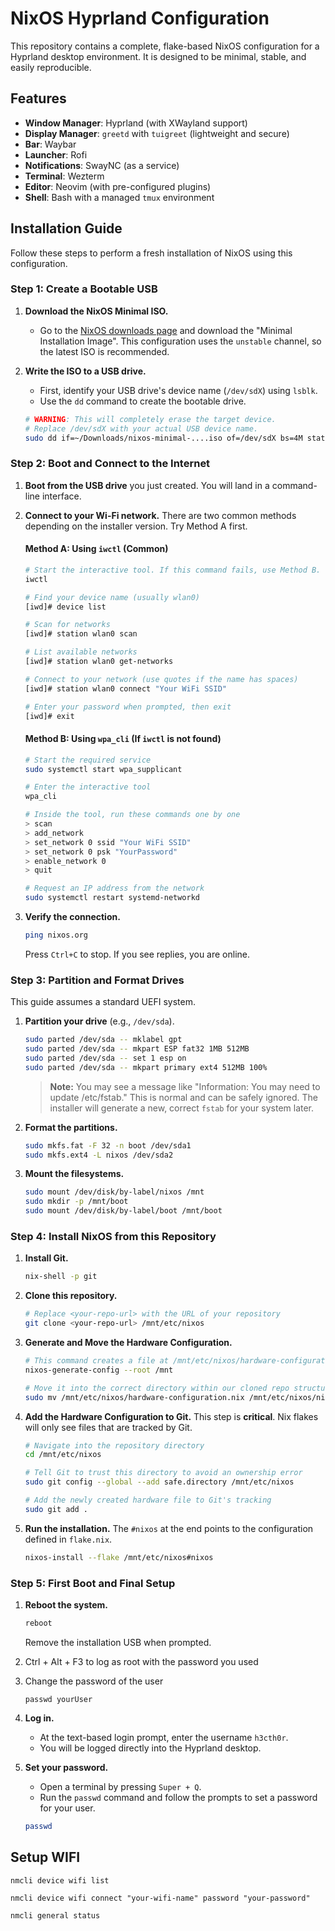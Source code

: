 # NixOS Hyprland Configuration

This repository contains a complete, flake-based NixOS configuration for a Hyprland desktop environment. It is designed to be minimal, stable, and easily reproducible.

## Features

*   **Window Manager**: Hyprland (with XWayland support)
*   **Display Manager**: `greetd` with `tuigreet` (lightweight and secure)
*   **Bar**: Waybar
*   **Launcher**: Rofi
*   **Notifications**: SwayNC (as a service)
*   **Terminal**: Wezterm
*   **Editor**: Neovim (with pre-configured plugins)
*   **Shell**: Bash with a managed `tmux` environment

## Installation Guide

Follow these steps to perform a fresh installation of NixOS using this configuration.

### Step 1: Create a Bootable USB

1.  **Download the NixOS Minimal ISO.**
    *   Go to the [NixOS downloads page](https://nixos.org/download.html) and download the "Minimal Installation Image". This configuration uses the `unstable` channel, so the latest ISO is recommended.

2.  **Write the ISO to a USB drive.**
    *   First, identify your USB drive's device name (`/dev/sdX`) using `lsblk`.
    *   Use the `dd` command to create the bootable drive.

    ```bash
    # WARNING: This will completely erase the target device.
    # Replace /dev/sdX with your actual USB device name.
    sudo dd if=~/Downloads/nixos-minimal-....iso of=/dev/sdX bs=4M status=progress oflag=sync
    ```

### Step 2: Boot and Connect to the Internet

1.  **Boot from the USB drive** you just created. You will land in a command-line interface.

2.  **Connect to your Wi-Fi network.** There are two common methods depending on the installer version. Try Method A first.

    #### Method A: Using `iwctl` (Common)
    ```bash
    # Start the interactive tool. If this command fails, use Method B.
    iwctl

    # Find your device name (usually wlan0)
    [iwd]# device list

    # Scan for networks
    [iwd]# station wlan0 scan

    # List available networks
    [iwd]# station wlan0 get-networks

    # Connect to your network (use quotes if the name has spaces)
    [iwd]# station wlan0 connect "Your WiFi SSID"

    # Enter your password when prompted, then exit
    [iwd]# exit
    ```

    #### Method B: Using `wpa_cli` (If `iwctl` is not found)
    ```bash
    # Start the required service
    sudo systemctl start wpa_supplicant

    # Enter the interactive tool
    wpa_cli

    # Inside the tool, run these commands one by one
    > scan
    > add_network
    > set_network 0 ssid "Your WiFi SSID"
    > set_network 0 psk "YourPassword"
    > enable_network 0
    > quit

    # Request an IP address from the network
    sudo systemctl restart systemd-networkd
    ```

3.  **Verify the connection.**

    ```bash
    ping nixos.org
    ```
    Press `Ctrl+C` to stop. If you see replies, you are online.

### Step 3: Partition and Format Drives

This guide assumes a standard UEFI system.

1.  **Partition your drive** (e.g., `/dev/sda`).

    ```bash
    sudo parted /dev/sda -- mklabel gpt
    sudo parted /dev/sda -- mkpart ESP fat32 1MB 512MB
    sudo parted /dev/sda -- set 1 esp on
    sudo parted /dev/sda -- mkpart primary ext4 512MB 100%
    ```
    > **Note:** You may see a message like "Information: You may need to update /etc/fstab." This is normal and can be safely ignored. The installer will generate a new, correct `fstab` for your system later.

2.  **Format the partitions.**

    ```bash
    sudo mkfs.fat -F 32 -n boot /dev/sda1
    sudo mkfs.ext4 -L nixos /dev/sda2
    ```

3.  **Mount the filesystems.**

    ```bash
    sudo mount /dev/disk/by-label/nixos /mnt
    sudo mkdir -p /mnt/boot
    sudo mount /dev/disk/by-label/boot /mnt/boot
    ```

### Step 4: Install NixOS from this Repository

1.  **Install Git.**

    ```bash
    nix-shell -p git
    ```

2.  **Clone this repository.**

    ```bash
    # Replace <your-repo-url> with the URL of your repository
    git clone <your-repo-url> /mnt/etc/nixos
    ```

3.  **Generate and Move the Hardware Configuration.**

    ```bash
    # This command creates a file at /mnt/etc/nixos/hardware-configuration.nix
    nixos-generate-config --root /mnt

    # Move it into the correct directory within our cloned repo structure
    sudo mv /mnt/etc/nixos/hardware-configuration.nix /mnt/etc/nixos/nixos/
    ```

4.  **Add the Hardware Configuration to Git.**
    This step is **critical**. Nix flakes will only see files that are tracked by Git.

    ```bash
    # Navigate into the repository directory
    cd /mnt/etc/nixos

    # Tell Git to trust this directory to avoid an ownership error
    sudo git config --global --add safe.directory /mnt/etc/nixos

    # Add the newly created hardware file to Git's tracking
    sudo git add .
    ```

5.  **Run the installation.**
    The `#nixos` at the end points to the configuration defined in `flake.nix`.

    ```bash
    nixos-install --flake /mnt/etc/nixos#nixos
    ```

### Step 5: First Boot and Final Setup

1.  **Reboot the system.**

    ```bash
    reboot
    ```
    Remove the installation USB when prompted.
2. Ctrl + Alt + F3 to log as root with the password you used
3. Change the password of the user
    ```
    passwd yourUser
    ```

2.  **Log in.**
    *   At the text-based login prompt, enter the username `h3cth0r`.
    *   You will be logged directly into the Hyprland desktop.

3.  **Set your password.**
    *   Open a terminal by pressing `Super + Q`.
    *   Run the `passwd` command and follow the prompts to set a password for your user.

    ```bash
    passwd
    ```

## Setup WIFI
```
nmcli device wifi list

nmcli device wifi connect "your-wifi-name" password "your-password"

nmcli general status
```
